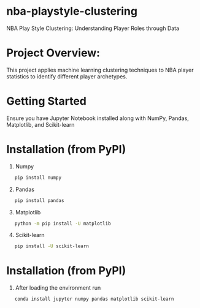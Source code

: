 # nba-playstyle-clustering
NBA Play Style Clustering: Understanding Player Roles through Data

# Project Overview:
This project applies machine learning clustering techniques to NBA player statistics to identify different player archetypes.

# Getting Started

Ensure you have Jupyter Notebook installed along with NumPy, Pandas, Matplotlib, and Scikit-learn

# Installation (from PyPI)
1. Numpy
```sh
   pip install numpy
   ```
2. Pandas
```sh
   pip install pandas
   ```
3. Matplotlib
```sh
   python -m pip install -U matplotlib
   ```
4. Scikit-learn
```sh
   pip install -U scikit-learn
   ```
# Installation (from PyPI)
1. After loading the environment run
```sh
   conda install jupyter numpy pandas matplotlib scikit-learn
   ```